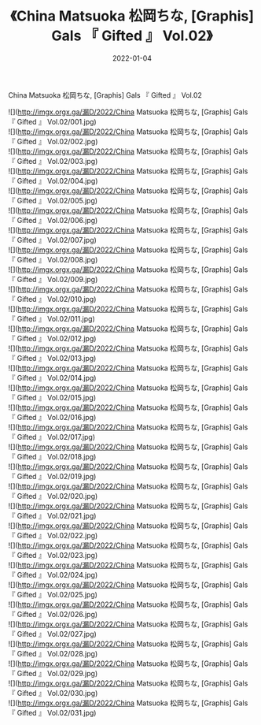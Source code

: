 ﻿---
layout: post
title:  《China Matsuoka 松岡ちな, [Graphis] Gals 『 Gifted 』 Vol.02》
date:   2022-01-04
img: http://imgx.orgx.ga/漏D/2022/China Matsuoka 松岡ちな, [Graphis] Gals 『 Gifted 』 Vol.02/000.jpg
categories: [美女, 清纯, 唯美]
---

China Matsuoka 松岡ちな, [Graphis] Gals 『 Gifted 』 Vol.02

  ![](http://imgx.orgx.ga/漏D/2022/China Matsuoka 松岡ちな, [Graphis] Gals 『 Gifted 』 Vol.02/001.jpg) <br> ![](http://imgx.orgx.ga/漏D/2022/China Matsuoka 松岡ちな, [Graphis] Gals 『 Gifted 』 Vol.02/002.jpg) <br> ![](http://imgx.orgx.ga/漏D/2022/China Matsuoka 松岡ちな, [Graphis] Gals 『 Gifted 』 Vol.02/003.jpg) <br> ![](http://imgx.orgx.ga/漏D/2022/China Matsuoka 松岡ちな, [Graphis] Gals 『 Gifted 』 Vol.02/004.jpg) <br> ![](http://imgx.orgx.ga/漏D/2022/China Matsuoka 松岡ちな, [Graphis] Gals 『 Gifted 』 Vol.02/005.jpg) <br> ![](http://imgx.orgx.ga/漏D/2022/China Matsuoka 松岡ちな, [Graphis] Gals 『 Gifted 』 Vol.02/006.jpg) <br> ![](http://imgx.orgx.ga/漏D/2022/China Matsuoka 松岡ちな, [Graphis] Gals 『 Gifted 』 Vol.02/007.jpg) <br> ![](http://imgx.orgx.ga/漏D/2022/China Matsuoka 松岡ちな, [Graphis] Gals 『 Gifted 』 Vol.02/008.jpg) <br> ![](http://imgx.orgx.ga/漏D/2022/China Matsuoka 松岡ちな, [Graphis] Gals 『 Gifted 』 Vol.02/009.jpg) <br> ![](http://imgx.orgx.ga/漏D/2022/China Matsuoka 松岡ちな, [Graphis] Gals 『 Gifted 』 Vol.02/010.jpg) <br> ![](http://imgx.orgx.ga/漏D/2022/China Matsuoka 松岡ちな, [Graphis] Gals 『 Gifted 』 Vol.02/011.jpg) <br> ![](http://imgx.orgx.ga/漏D/2022/China Matsuoka 松岡ちな, [Graphis] Gals 『 Gifted 』 Vol.02/012.jpg) <br> ![](http://imgx.orgx.ga/漏D/2022/China Matsuoka 松岡ちな, [Graphis] Gals 『 Gifted 』 Vol.02/013.jpg) <br> ![](http://imgx.orgx.ga/漏D/2022/China Matsuoka 松岡ちな, [Graphis] Gals 『 Gifted 』 Vol.02/014.jpg) <br> ![](http://imgx.orgx.ga/漏D/2022/China Matsuoka 松岡ちな, [Graphis] Gals 『 Gifted 』 Vol.02/015.jpg) <br> ![](http://imgx.orgx.ga/漏D/2022/China Matsuoka 松岡ちな, [Graphis] Gals 『 Gifted 』 Vol.02/016.jpg) <br> ![](http://imgx.orgx.ga/漏D/2022/China Matsuoka 松岡ちな, [Graphis] Gals 『 Gifted 』 Vol.02/017.jpg) <br> ![](http://imgx.orgx.ga/漏D/2022/China Matsuoka 松岡ちな, [Graphis] Gals 『 Gifted 』 Vol.02/018.jpg) <br> ![](http://imgx.orgx.ga/漏D/2022/China Matsuoka 松岡ちな, [Graphis] Gals 『 Gifted 』 Vol.02/019.jpg) <br> ![](http://imgx.orgx.ga/漏D/2022/China Matsuoka 松岡ちな, [Graphis] Gals 『 Gifted 』 Vol.02/020.jpg) <br> ![](http://imgx.orgx.ga/漏D/2022/China Matsuoka 松岡ちな, [Graphis] Gals 『 Gifted 』 Vol.02/021.jpg) <br> ![](http://imgx.orgx.ga/漏D/2022/China Matsuoka 松岡ちな, [Graphis] Gals 『 Gifted 』 Vol.02/022.jpg) <br> ![](http://imgx.orgx.ga/漏D/2022/China Matsuoka 松岡ちな, [Graphis] Gals 『 Gifted 』 Vol.02/023.jpg) <br> ![](http://imgx.orgx.ga/漏D/2022/China Matsuoka 松岡ちな, [Graphis] Gals 『 Gifted 』 Vol.02/024.jpg) <br> ![](http://imgx.orgx.ga/漏D/2022/China Matsuoka 松岡ちな, [Graphis] Gals 『 Gifted 』 Vol.02/025.jpg) <br> ![](http://imgx.orgx.ga/漏D/2022/China Matsuoka 松岡ちな, [Graphis] Gals 『 Gifted 』 Vol.02/026.jpg) <br> ![](http://imgx.orgx.ga/漏D/2022/China Matsuoka 松岡ちな, [Graphis] Gals 『 Gifted 』 Vol.02/027.jpg) <br> ![](http://imgx.orgx.ga/漏D/2022/China Matsuoka 松岡ちな, [Graphis] Gals 『 Gifted 』 Vol.02/028.jpg) <br> ![](http://imgx.orgx.ga/漏D/2022/China Matsuoka 松岡ちな, [Graphis] Gals 『 Gifted 』 Vol.02/029.jpg) <br> ![](http://imgx.orgx.ga/漏D/2022/China Matsuoka 松岡ちな, [Graphis] Gals 『 Gifted 』 Vol.02/030.jpg) <br> ![](http://imgx.orgx.ga/漏D/2022/China Matsuoka 松岡ちな, [Graphis] Gals 『 Gifted 』 Vol.02/031.jpg) <br>